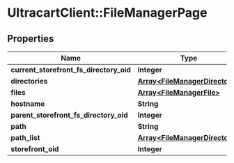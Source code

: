 # UltracartClient::FileManagerPage

## Properties
Name | Type | Description | Notes
------------ | ------------- | ------------- | -------------
**current_storefront_fs_directory_oid** | **Integer** |  | [optional] 
**directories** | [**Array&lt;FileManagerDirectory&gt;**](FileManagerDirectory.md) |  | [optional] 
**files** | [**Array&lt;FileManagerFile&gt;**](FileManagerFile.md) |  | [optional] 
**hostname** | **String** |  | [optional] 
**parent_storefront_fs_directory_oid** | **Integer** |  | [optional] 
**path** | **String** |  | [optional] 
**path_list** | [**Array&lt;FileManagerDirectory&gt;**](FileManagerDirectory.md) |  | [optional] 
**storefront_oid** | **Integer** |  | [optional] 



